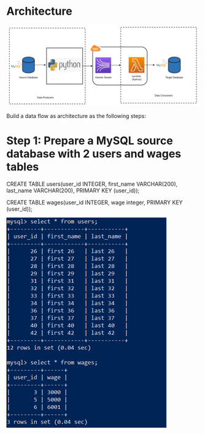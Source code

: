 # Architecture

![alt text](https://github.com/nashtech-garage/logbasedcdc-aws-kinesis/blob/main/Images/Architecture.PNG)

Build a data flow as architecture as the following steps:

# Step 1: Prepare a MySQL source database with 2 users and wages tables

CREATE TABLE users(user_id INTEGER, first_name VARCHAR(200), last_name VARCHAR(200), PRIMARY KEY (user_id));

CREATE TABLE wages(user_id INTEGER, wage integer, PRIMARY KEY (user_id));

![alt text](https://github.com/nashtech-garage/logbasedcdc-aws-kinesis/blob/main/Images/SourceDatabase.PNG)
